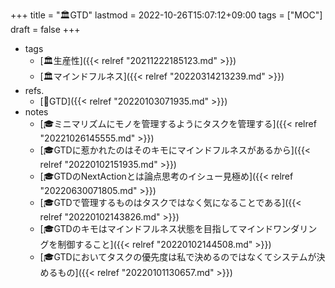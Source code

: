 +++
title = "🏛GTD"
lastmod = 2022-10-26T15:07:12+09:00
tags = ["MOC"]
draft = false
+++

-   tags
    -   [🏛生産性]({{< relref "20211222185123.md" >}})
    -   [🏛マインドフルネス]({{< relref "20220314213239.md" >}})
-   refs.
    -   [📝GTD]({{< relref "20220103071935.md" >}})
-   notes
    -   [🎓ミニマリズムにモノを管理するようにタスクを管理する]({{< relref "20221026145555.md" >}})
    -   [🎓GTDに惹かれたのはそのキモにマインドフルネスがあるから]({{< relref "20220102151935.md" >}})
    -   [🎓GTDのNextActionとは論点思考のイシュー見極め]({{< relref "20220630071805.md" >}})
    -   [🎓GTDで管理するものはタスクではなく気になることである]({{< relref "20220102143826.md" >}})
    -   [🎓GTDのキモはマインドフルネス状態を目指してマインドワンダリングを制御すること]({{< relref "20220102144508.md" >}})
    -   [🎓GTDにおいてタスクの優先度は私で決めるのではなくてシステムが決めるもの]({{< relref "20220101130657.md" >}})
